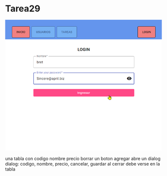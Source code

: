 # Tarea29

![](./src/assets/capture.png)


una tabla con codigo nombre precio borrar
un boton agregar abre un dialog
dialog: codigo, nombre, precio, cancelar, guardar
al cerrar debe verse en la tabla

